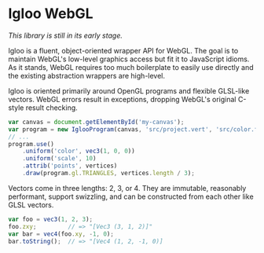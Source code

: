 # Igloo WebGL

*This library is still in its early stage.*

Igloo is a fluent, object-oriented wrapper API for WebGL. The goal is
to maintain WebGL's low-level graphics access but fit it to JavaScript
idioms. As it stands, WebGL requires too much boilerplate to easily
use directly and the existing abstraction wrappers are high-level.

Igloo is oriented primarily around OpenGL programs and flexible
GLSL-like vectors. WebGL errors result in exceptions, dropping WebGL's
original C-style result checking.

```js
var canvas = document.getElementById('my-canvas');
var program = new IglooProgram(canvas, 'src/project.vert', 'src/color.frag');
// ...
program.use()
    .uniform('color', vec3(1, 0, 0))
    .uniform('scale', 10)
    .attrib('points', vertices)
    .draw(program.gl.TRIANGLES, vertices.length / 3);
```

Vectors come in three lengths: 2, 3, or 4. They are immutable,
reasonably performant, support swizzling, and can be constructed from
each other like GLSL vectors.

```js
var foo = vec3(1, 2, 3);
foo.zxy;         // => "[Vec3 (3, 1, 2)]"
var bar = vec4(foo.xy, -1, 0);
bar.toString();  // => "[Vec4 (1, 2, -1, 0)]
```
